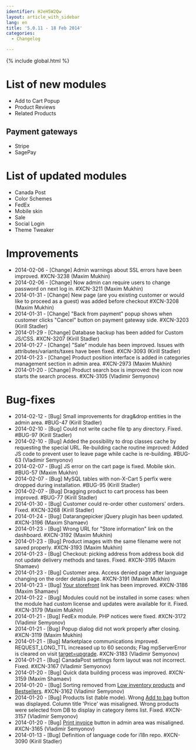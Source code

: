 ```yaml
---
identifier: HJeH5W2Qw
layout: article_with_sidebar
lang: en
title: '5.0.11 - 18 Feb 2014'
categories:
  - Changelog

---
```


{% include global.html %}

# List of new modules

*   Add to Cart Popup
*   Product Reviews
*   Related Products

## Payment gateways

*   Stripe
*   SagePay

# List of updated modules

*   Canada Post
*   Color Schemes
*   FedEx
*   Mobile skin
*   Sale
*   Social Login
*   Theme Tweaker

# Improvements

*   2014-02-06 - [Change] Admin warnings about SSL errors have been improved. #XCN-3238 (Maxim Mukhin)
*   2014-02-06 - [Change] Now admin can require users to change password on next log in. #XCN-3211 (Maxim Mukhin)
*   2014-01-31 - [Change] New page (are you existing customer or would like to proceed as a guest) was added before checkout #XCN-3208 (Maxim Mukhin)
*   2014-01-31 - [Change] "Back from payment" popup shows when customer clicks "Cancel" button on payment gateway side. #XCN-3203 (Kirill Stadler)
*   2014-01-29 - [Change] Database backup has been added for Custom JS/CSS. #XCN-3207 (Kirill Stadler)
*   2014-01-27 - [Change] "Sale" module has been improved. Issues with attributes/variants/taxes have been fixed. #XCN-3093 (Kirill Stadler)
*   2014-01-23 - [Change] Product position interface is added in categories management section in admin area. #XCN-2973 (Maxim Mukhin)
*   2014-01-20 - [Change] Product search box is improved: the icon now starts the search process. #XCN-3105 (Vladimir Semyonov)

# Bug-fixes

*   2014-02-12 - [Bug] Small improvements for drag&drop entities in the admin area. #BUG-47 (Kirill Stadler)
*   2014-02-10 - [Bug] Could not write cache file tp any directory. Fixed. #BUG-97 (Kirill Stadler)
*   2014-02-10 - [Bug] Added the possibility to drop classes cache by requesting the special URL. Re-building cache routine improved: Added JS code to prevent user to leave page while cache is re-building. #BUG-63 (Vladimir Semyonov)
*   2014-02-07 - [Bug] JS error on the cart page is fixed. Mobile skin. #BUG-57 (Maxim Mukhin)
*   2014-02-07 - [Bug] MySQL tables with non-X-Cart 5 perfix were dropped during installation. #BUG-95 (Kirill Stadler)
*   2014-02-07 - [Bug] Dragging product to cart process has been improved. #BUG-77 (Kirill Stadler)
*   2014-01-30 - [Bug] Customer could re-order other customers' orders. Fixed. #XCN-3268 (Kirill Stadler)
*   2014-01-24 - [Bug] Datarangepicker jQuery plugin has been updated. #XCN-3196 (Maxim Shamaev)
*   2014-01-23 - [Bug] Wrong URL for "Store information" link on the dashboard. #XCN-3192 (Maxim Mukhin)
*   2014-01-23 - [Bug] Product images with the same filename were not saved properly. #XCN-3193 (Maxim Mukhin)
*   2014-01-23 - [Bug] Checkout: picking address from address book did not update delivery methods and taxes. Fixed. #XCN-3195 (Maxim Shamaev)
*   2014-01-23 - [Bug] Customer area. Access denied page after language changing on the order details page. #XCN-3191 (Maxim Mukhin)
*   2014-01-23 - [Bug] <u>Your storefront</u> link has been improved. #XCN-3186 (Maxim Shamaev)
*   2014-01-22 - [Bug] Modules could not be installed in some cases: when the module had custom license and updates were available for it. Fixed. #XCN-3179 (Maxim Mukhin)
*   2014-01-21 - [Bug] FedEx module. PHP notices were fixed. #XCN-3172 (Vladimir Semyonov)
*   2014-01-21 - [Bug] Popup dialog did not work properly after closing. #XCN-3119 (Maxim Mukhin)
*   2014-01-21 - [Bug] Marketplace communications improved. REQUEST_LONG_TTL increased up to 60 seconds; Flag mpServerError is cleared on visit <u>target=upgrade</u>. #XCN-3183 (Vladimir Semyonov)
*   2014-01-21 - [Bug] CanadaPost settings form layout was not incorrect. Fixed. #XCN-3167 (Vladimir Semyonov)
*   2014-01-20 - [Bug] Quick data building process was improved. #XCN-3159 (Maxim Shamaev)
*   2014-01-20 - [Bug] Sorting removed from <u>Low inventory products</u> and <u>Bestsellers</u>. #XCN-3162 (Vladimir Semyonov)
*   2014-01-20 - [Bug] Products list (table mode). Wrong <u>Add to bag</u> button was displayed. Column title 'Price' was misaligned. Wrong products were selected from DB to display in category items list. Fixed. #XCN-3157 (Vladimir Semyonov)
*   2014-01-20 - [Bug] <u>Print invoice</u> button in admin area was misaligned. #XCN-3165 (Vladimir Semyonov)
*   2014-01-13 - [Bug] Definition of language code for i18n repo. #XCN-3090 (Kirill Stadler)